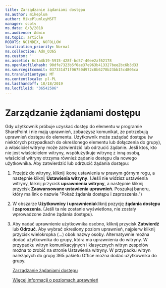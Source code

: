 ```yaml
---
title: Zarządzanie żądaniami dostępu
ms.author: mikeplum
author: MikePlumleyMSFT
manager: scotv
ms.date: 8/3/2018
ms.audience: Admin
ms.topic: article
ROBOTS: NOINDEX, NOFOLLOW
localization_priority: Normal
ms.collection: Adm_O365
ms.custom: ''
ms.assetid: 6c1a4b19-5915-428f-bc57-40ee2af62178
ms.openlocfilehash: 90dfe7323b5f0ae37e963b413327bee2bc6b3d33
ms.sourcegitcommit: 037331d71f06750d972c0b6278b23bb15c4806ca
ms.translationtype: MT
ms.contentlocale: pl-PL
ms.lasthandoff: 10/18/2019
ms.locfileid: "36542506"
---
```

# <a name="manage-access-requests"></a>Zarządzanie żądaniami dostępu

Gdy użytkownik próbuje uzyskać dostęp do elementu w programie SharePoint i nie mają uprawnień, zobaczysz komunikat, że potrzebują uprawnień dostępu do elementu. Użytkownik może zażądać dostępu (w niektórych przypadkach do określonego elementu lub dołączenia do grupy), a właściciel witryny może zatwierdzić lub odrzucić żądanie. Jeśli ktoś, kto nie jest właścicielem witryny, współużytkuje witrynę z inną osobą, właściciel witryny otrzyma również żądanie dostępu dla nowego użytkownika. Aby zatwierdzić lub odrzucić żądania dostępu:
  
1. Przejdź do witryny, kliknij ikonę ustawienia w prawym górnym rogu, a następnie kliknij **Ustawienia witryny**. (Jeśli nie widzisz ustawienia witryny, kliknij przycisk **uprawnienia witryny**, a następnie kliknij przycisk **Zaawansowane ustawienia uprawnień**. Poszukaj baneru, który ma link o nazwie "Pokaż żądania dostępu i zaproszenia.")
    
2. W obszarze **Użytkownicy i uprawnienia**kliknij pozycję **żądania dostępu i zaproszenia**. (Jeśli ta nie zostanie wyświetlona, nie zostały wprowadzone żadne żądania dostępu).
    
3. Aby nadać uprawnienie użytkownika osobno, kliknij przycisk **Zatwierdź** lub **Odrzuć**. Aby wybrać określony poziom uprawnień, najpierw kliknij przycisk wielokropka (...) obok nazwy osoby. Alternatywnie można dodać użytkownika do grupy, która ma uprawnienia do witryny. W przypadku witryn komunikacyjnych i klasycznych witryn zespołów można to zrobić na stronie Ustawienia witryny. W przypadku witryn należących do grupy 365 pakietu Office można dodać użytkownika do grupy.
    
    [Zarządzanie żądaniami dostępu](https://go.microsoft.com/fwlink/?linkid=2008747)
    
    [Więcej informacji o poziomach uprawnień](https://go.microsoft.com/fwlink/?linkid=867071)
    

